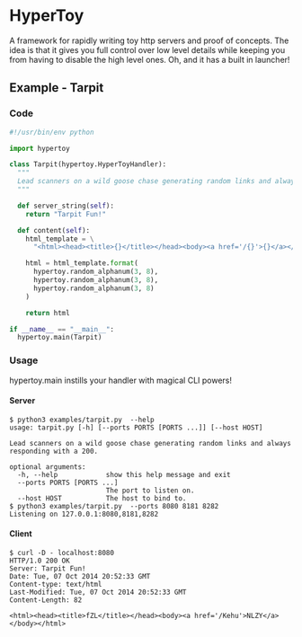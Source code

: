HyperToy
========

A framework for rapidly writing toy http servers and proof of concepts. The idea is that it gives
you full control over low level details while keeping you from having to disable the high level ones. Oh, and it has a built in launcher!

Example - Tarpit
----------------

### Code

```python
#!/usr/bin/env python

import hypertoy

class Tarpit(hypertoy.HyperToyHandler):
  """
  Lead scanners on a wild goose chase generating random links and always responding with a 200.
  """

  def server_string(self):
    return "Tarpit Fun!"

  def content(self):
    html_template = \
      "<html><head><title>{}</title></head><body><a href='/{}'>{}</a></body></html>\n"

    html = html_template.format(
      hypertoy.random_alphanum(3, 8),
      hypertoy.random_alphanum(3, 8),
      hypertoy.random_alphanum(3, 8)
    )

    return html

if __name__ == "__main__":
  hypertoy.main(Tarpit)
```

### Usage

hypertoy.main instills your handler with magical CLI powers!

#### Server

```
$ python3 examples/tarpit.py  --help
usage: tarpit.py [-h] [--ports PORTS [PORTS ...]] [--host HOST]

Lead scanners on a wild goose chase generating random links and always
responding with a 200.

optional arguments:
  -h, --help            show this help message and exit
  --ports PORTS [PORTS ...]
                        The port to listen on.
  --host HOST           The host to bind to.
$ python3 examples/tarpit.py  --ports 8080 8181 8282
Listening on 127.0.0.1:8080,8181,8282
```

#### Client

```
$ curl -D - localhost:8080
HTTP/1.0 200 OK
Server: Tarpit Fun!
Date: Tue, 07 Oct 2014 20:52:33 GMT
Content-type: text/html
Last-Modified: Tue, 07 Oct 2014 20:52:33 GMT
Content-Length: 82

<html><head><title>fZL</title></head><body><a href='/Kehu'>NLZY</a></body></html>
```
